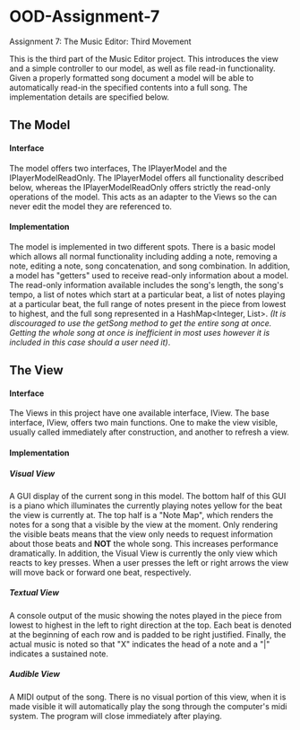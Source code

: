 # OOD-Assignment-7
Assignment 7: The Music Editor: Third Movement

This is the third part of the Music Editor project. This introduces the view and a simple 
controller to our model, as well as file read-in functionality. Given a properly formatted song 
document a model will be able to automatically read-in the specified contents into a full song. 
The implementation details are specified below.


## The Model

#### Interface
The model offers two interfaces, The IPlayerModel and the IPlayerModelReadOnly. The IPlayerModel 
offers all functionality described below, whereas the IPlayerModelReadOnly offers strictly the 
read-only operations of the model. This acts as an adapter to the Views so the can never edit the
 model they are referenced to.

#### Implementation
The model is implemented in two different spots. There is a basic  model which allows all normal 
functionality including adding a note, removing a note, editing a note, song concatenation, and song
 combination. In addition, a model has "getters" used to receive read-only information about a 
 model. The read-only information available includes the song's length, the song's tempo, a list 
 of notes which start at a particular beat, a list of notes playing at a particular beat, the 
 full range of notes present in the piece from lowest to highest, and the full song represented 
 in a HashMap<Integer, List<INote>>. <i>(It is discouraged to use the getSong method to get the 
 entire song at once. Getting the whole song at once is inefficient in most uses however it is 
 included in this case should a user need it)</i>.
 
 ## The View
 
 #### Interface
 The Views in this project have one available interface, IView. The base interface, IView, offers 
 two main functions. One to make the view visible, usually called immediately after construction, 
 and another to refresh a view. 
 
 #### Implementation
 ##### Visual View
 A GUI display of the current song in this model. The bottom half of this GUI is a piano which 
 illuminates the currently playing notes yellow for the beat the view is currently at. The top 
 half is a "Note Map", which renders the notes for a song that a visible by the view at the 
 moment. Only rendering the visible beats means that the view only needs to request information 
 about those beats and **NOT** the whole song. This increases performance dramatically. In 
 addition, the Visual View is currently the only view which reacts to key presses. When a user 
 presses the left or right arrows the view will move back or forward one beat, respectively.

##### Textual View
A console output of the music showing the notes played in the piece from lowest to highest in the
 left to right direction at the top. Each beat is denoted at the beginning of each row and is 
 padded to be right justified. Finally, the actual music is noted so that "X" indicates the head 
 of a note and a "|" indicates a sustained note.
 
##### Audible View
A MIDI output of the song. There is no visual portion of this view, when it is made visible it 
will automatically play the song through the computer's midi system. The program will close 
immediately after playing.
